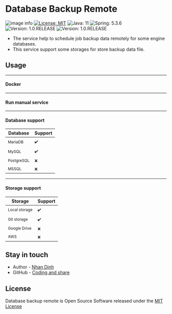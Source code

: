 # Database Backup Remote

![image info](https://github.com/codingandshare/database-backup-remote/actions/workflows/pipeline_build.yml/badge.svg)
[![License: MIT](https://img.shields.io/badge/License-MIT-yellow.svg)](https://opensource.org/licenses/MIT)
![Java: 11](https://img.shields.io/badge/Java-11-red.svg)
![Spring: 5.3.6](https://img.shields.io/badge/Spring-5.3.6-blue.svg)
![Version: 1.0.RELEASE](https://img.shields.io/badge/Version-1.0.RELEASE-green.svg)
![Version: 1.0.RELEASE](https://img.shields.io/badge/Test%20coverage-97%25-green.svg)

- The service help to schedule job backup data remotely for some engine databases.
- This service support some storages for store backup data file.

## Usage

*****

#### Docker

*****

#### Run manual service

*****

#### Database support
| <span style="font-size: 14px;">Database</span>                   | <span style="font-size: 14px;">Support</span>|
| -------------                                                    | -----                                        |
| <span style="font-size: 12px;">MariaDB</span>                    |  <span style="font-size: 12px;">✔</span>️     |
| <span style="font-size: 12px;">MySQL</span>                      |  <span style="font-size: 12px;">✔</span>️️     |
| <span style="font-size: 12px;">PostgreSQL</span>                 |  <span style="font-size: 12px;">❌</span>️    |
| <span style="font-size: 12px;">MSSQL</span>                      |  <span style="font-size: 12px;">❌</span>️    |

*****

#### Storage support
| <span style="font-size: 14px;">Storage</span>                   | <span style="font-size: 14px;">Support</span>|
| -------------                                                   | -----                                        |
| <span style="font-size: 12px;">Local storage</span>             |  <span style="font-size: 12px;">✔</span>️     |
| <span style="font-size: 12px;">Git storage</span>               |  <span style="font-size: 12px;">✔</span>️️     |
| <span style="font-size: 12px;">Google Drive</span>              |  <span style="font-size: 12px;">❌</span>️    |
| <span style="font-size: 12px;">AWS</span>                       |  <span style="font-size: 12px;">❌</span>️    |

## Stay in touch

- Author - [Nhan Dinh](https://www.facebook.com/the.rock.1193)
- GitHub - [Coding and share](https://github.com/codingandshare)

## License

Database backup remote is Open Source Software released under
the [MIT License](https://raw.githubusercontent.com/codingandshare/database-backup-remote/main/LICENSE)
